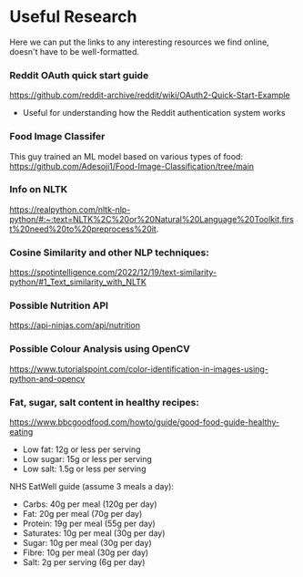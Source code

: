 # Useful Research
Here we can put the links to any interesting resources we find online, doesn't have to be well-formatted.

### Reddit OAuth quick start guide
https://github.com/reddit-archive/reddit/wiki/OAuth2-Quick-Start-Example
- Useful for understanding how the Reddit authentication system works

### Food Image Classifer
This guy trained an ML model based on various types of food:
https://github.com/Adesoji1/Food-Image-Classification/tree/main

### Info on NLTK
https://realpython.com/nltk-nlp-python/#:~:text=NLTK%2C%20or%20Natural%20Language%20Toolkit,first%20need%20to%20preprocess%20it.

### Cosine Similarity and other NLP techniques:
https://spotintelligence.com/2022/12/19/text-similarity-python/#1_Text_similarity_with_NLTK

### Possible Nutrition API
https://api-ninjas.com/api/nutrition

### Possible Colour Analysis using OpenCV
https://www.tutorialspoint.com/color-identification-in-images-using-python-and-opencv

### Fat, sugar, salt content in healthy recipes: 
https://www.bbcgoodfood.com/howto/guide/good-food-guide-healthy-eating 
- Low fat: 12g or less per serving
- Low sugar: 15g or less per serving
- Low salt: 1.5g or less per serving


NHS EatWell guide (assume 3 meals a day):
- Carbs: 40g per meal (120g per day)
- Fat: 20g per meal (70g per day) 
- Protein: 19g per meal (55g per day)
- Saturates: 10g per meal (30g per day)
- Sugar: 10g per meal (30g per day)
- Fibre: 10g per meal (30g per day)
- Salt: 2g per serving (6g per day)
